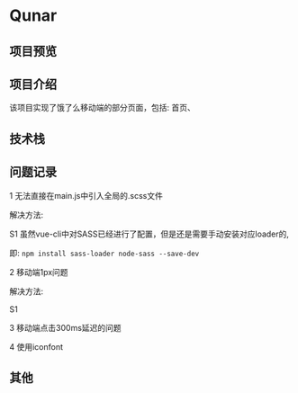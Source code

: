 # Qunar



## 项目预览


## 项目介绍

该项目实现了饿了么移动端的部分页面，包括: 首页、


## 技术栈




## 问题记录

1 无法直接在main.js中引入全局的.scss文件

解决方法:

S1 虽然vue-cli中对SASS已经进行了配置，但是还是需要手动安装对应loader的,

即: `npm install sass-loader node-sass --save-dev`


2 移动端1px问题

解决方法:

S1


3 移动端点击300ms延迟的问题



4 使用iconfont



## 其他